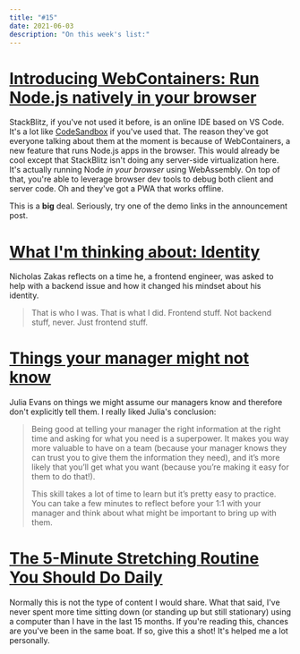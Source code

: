 ```yaml
---
title: "#15"
date: 2021-06-03
description: "On this week's list:"
---
```

# [Introducing WebContainers: Run Node.js natively in your browser](https://blog.stackblitz.com/posts/introducing-webcontainers/)

StackBlitz, if you've not used it before, is an online IDE based on VS Code. It's a lot like [CodeSandbox](https://codesandbox.io/) if you've used that. The reason they've got everyone talking about them at the moment is because of WebContainers, a new feature that runs Node.js apps in the browser. This would already be cool except that StackBlitz isn't doing any server-side virtualization here. It's actually running Node _in your browser_ using WebAssembly. On top of that, you're able to leverage browser dev tools to debug both client and server code. Oh and they've got a PWA that works offline.

This is a **big** deal. Seriously, try one of the demo links in the announcement post.

# [What I'm thinking about: Identity](https://ckarchive.com/b/p9ueh9h0vgpg)

Nicholas Zakas reflects on a time he, a frontend engineer, was asked to help with a backend issue and how it changed his mindset about his identity.

> That is who I was. That is what I did. Frontend stuff. Not backend stuff, never. Just frontend stuff.

# [Things your manager might not know](https://jvns.ca/blog/things-your-manager-might-not-know/)

Julia Evans on things we might assume our managers know and therefore don't explicitly tell them. I really liked Julia's conclusion:

> Being good at telling your manager the right information at the right time and asking for what you need is a superpower. It makes you way more valuable to have on a team (because your manager knows they can trust you to give them the information they need), and it’s more likely that you’ll get what you want (because you’re making it easy for them to do that!).
>
> This skill takes a lot of time to learn but it’s pretty easy to practice. You can take a few minutes to reflect before your 1:1 with your manager and think about what might be important to bring up with them.

# [The 5-Minute Stretching Routine You Should Do Daily](https://www.apartmenttherapy.com/daily-stretching-routine-262441)

Normally this is not the type of content I would share. What that said, I've never spent more time sitting down (or standing up but still stationary) using a computer than I have in the last 15 months. If you're reading this, chances are you've been in the same boat. If so, give this a shot! It's helped me a lot personally.